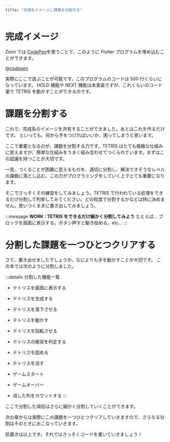 ```yaml
---
title: "完成をイメージし課題を分割する"
---
```


# 完成イメージ

Zenn では [CodePen](https://codepen.io)を使うことで、このように Flutter プログラムを埋め込むことができます。

@[codepen](https://codepen.io/kenta-wakasa/pen/YzNWMvV)

実際にここで遊ぶことが可能です。このプログラムのコードは 500 行くらいになっています。
HOLD 機能や NEXT 機能は未実装ですが、これくらいのコード量で TETRIS を動かすことができるのです。

# 課題を分割する

これで、完成系のイメージを共有することができました。あとはこれを作るだけです。
といっても、何から手をつければいいか、困ってしまうと思います。

ここで重要となるのが、課題を分割する力です。TETRIS はとても複雑な仕組みに思えますが、簡単な仕組みをうまく組み合わせてつくられています。まずはこの認識を持つことが大切です。

一見、つくることが困難に思えるものを、適切に分割し、解決できそうなレベルの課題に落とし込む。この力がプログラミングをしていく上でとても重要になります。

そこでさっそくその練習をしてみましょう。TETRIS で行われている処理をできるだけ分割して列挙してみてください。どの粒度で分割するかなどは特に決めません。思いつくままに書き出してみましょう。

:::message
**WORK : TETRIS をできるだけ細かく分割してみよう**
たとえば... ブロックを画面に表示する。ボタン押すと動き始める。etc...
:::

# 分割した課題を一つひとつクリアする

さて、書き出せましたでしょうか。なによりも手を動かすことが大切です。
この本では次のように分割しました。

:::details 分割した機能一覧

- テトリスを画面に表示する

- テトリスを生成する

- テトリスを落下させる

- テトリスを動かす

- テトリスを回転させる

- テトリスの衝突を判定する

- テトリスを固める

- テトリスを消す

- ゲームスタート

- ゲームオーバー

- 消した列をカウントする
  :::

ここで分割した項目はさらに細かく分割していくことができます。

次の章からは実際にこの課題を一つひとつクリアしていきますので、さらなる分割はそのときにおこなっていきます。

前置きは以上です。それではさっそくコードを書いていきましょう！
